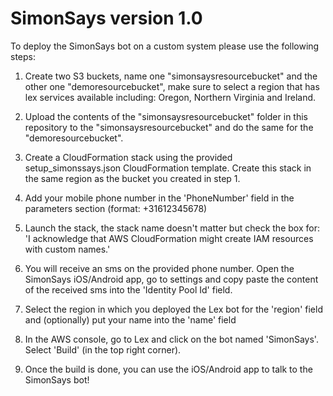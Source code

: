 # SimonSays version 1.0

To deploy the SimonSays bot on a custom system please use the following steps:

1. Create two S3 buckets, name one "simonsaysresourcebucket" and the other one "demoresourcebucket", make sure to select a region that has lex services available including: Oregon, Northern Virginia and Ireland.

2. Upload the contents of the "simonsaysresourcebucket" folder in this repository to the "simonsaysresourcebucket" and do the same for the "demoresourcebucket".

3. Create a CloudFormation stack using the provided setup_simonssays.json CloudFormation template. Create this stack in the same region as the bucket you created in step 1.

4. Add your mobile phone number in the 'PhoneNumber' field in the parameters section (format: +31612345678)

5. Launch the stack, the stack name doesn't matter but check the box for: 'I acknowledge that AWS CloudFormation might create IAM resources with custom names.'

6. You will receive an sms on the provided phone number. Open the SimonSays iOS/Android app, go to settings and copy paste the content of the received sms into the 'Identity Pool Id' field.

7. Select the region in which you deployed the Lex bot for the 'region' field and (optionally) put your name into the 'name' field

8. In the AWS console, go to Lex and click on the bot named 'SimonSays'. Select 'Build' (in the top right corner).

9. Once the build is done, you can use the iOS/Android app to talk to the SimonSays bot!
